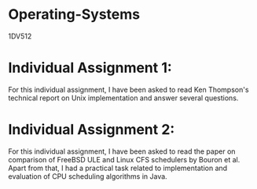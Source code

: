 # Operating-Systems
1DV512

# Individual Assignment 1: 
For this individual assignment, I have been asked to read Ken Thompson's technical report on Unix implementation and answer several questions.

# Individual Assignment 2: 
For this individual assignment, I have been asked to read the paper on comparison of FreeBSD ULE and Linux CFS schedulers by Bouron et al. Apart from that, I had a practical task related to implementation and evaluation of CPU scheduling algorithms in Java.

